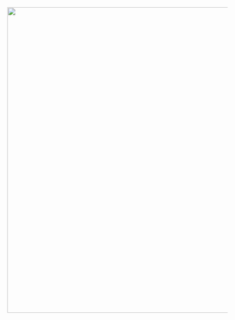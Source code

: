 
<div align="center">
<img src="https://user-images.githubusercontent.com/87316285/150784864-28b60d24-2776-4e54-819a-ac41946c3e0a.png" width="700px" />
</div>
